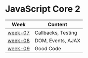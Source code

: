 # JavaScript Core 2

| Week | Content            |
| ---- | ------------------ |
| [week-07](./week-07/lesson.md) | Callbacks, Testing |
| [week-08](./week-08/lesson.md) | DOM, Events, AJAX  |
| [week-09](./week-09/lesson.md) | Good Code          |
